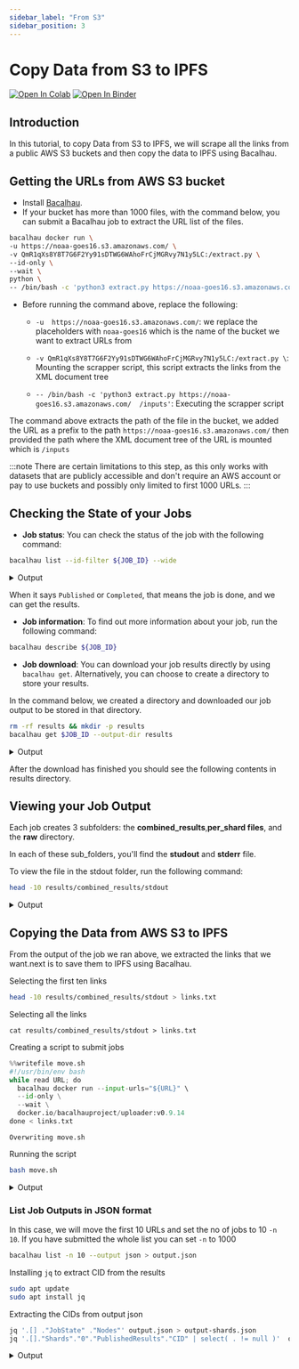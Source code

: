 ```yaml
---
sidebar_label: "From S3"
sidebar_position: 3
---
```

# Copy Data from S3 to IPFS


[![Open In Colab](https://colab.research.google.com/assets/colab-badge.svg)](https://colab.research.google.com/github/bacalhau-project/examples/blob/main/data-ingestion/s3-to-ipfs/index.ipynb)
[![Open In Binder](https://mybinder.org/badge.svg)](https://mybinder.org/v2/gh/bacalhau-project/examples/HEAD?labpath=data-ingestion/s3-to-ipfs/index.ipynb)

## Introduction

In this tutorial, to copy Data from S3 to IPFS, we will scrape all the links from a public AWS S3 buckets and then copy the data to IPFS using Bacalhau. 

## Getting the URLs from AWS S3 bucket

- Install [Bacalhau](https://docs.bacalhau.org/getting-started/installation/). 
- If your bucket has more than 1000 files, with the command below, you can submit a Bacalhau job to extract the URL list of the files.

```bash
bacalhau docker run \
-u https://noaa-goes16.s3.amazonaws.com/ \
-v QmR1qXs8Y8T7G6F2Yy91sDTWG6WAhoFrCjMGRvy7N1y5LC:/extract.py \
--id-only \
--wait \
python \
-- /bin/bash -c 'python3 extract.py https://noaa-goes16.s3.amazonaws.com/  /inputs'
```

- Before running the command above, replace the following:

    - `-u  https://noaa-goes16.s3.amazonaws.com/`: we replace the placeholders with `noaa-goes16` which is the name of the bucket we want to extract URLs from

    - `-v QmR1qXs8Y8T7G6F2Yy91sDTWG6WAhoFrCjMGRvy7N1y5LC:/extract.py \`: Mounting the scrapper script, this script extracts the links from the XML document tree

    - `-- /bin/bash -c 'python3 extract.py https://noaa-goes16.s3.amazonaws.com/  /inputs'`: Executing the scrapper script

The command above extracts the path of the file in the bucket, we added the URL as a prefix to the path `https://noaa-goes16.s3.amazonaws.com/`  then provided the path where the XML document tree of the URL is mounted which is `/inputs`

:::note
There are certain limitations to this step, as this only works with datasets that are publicly accessible and don't require an AWS account or pay to use buckets and possibly only limited to first 1000 URLs.
:::

## Checking the State of your Jobs

- **Job status**: You can check the status of the job with the following command:

```bash
bacalhau list --id-filter ${JOB_ID} --wide
```

<details>

<summary>Output</summary>

```
[92;100m CREATED           [0m[92;100m ID                                   [0m[92;100m JOB                                                                                          [0m[92;100m STATE     [0m[92;100m VERIFIED [0m[92;100m PUBLISHED                                            [0m
[97;40m 22-11-13-13:52:12 [0m[97;40m 12e1b4d9-00b0-4824-bbd1-6d75083dcae0 [0m[97;40m Docker python /bin/bash -c python3 extract.py https://noaa-goes16.s3.amazonaws.com/  /inputs [0m[97;40m Completed [0m[97;40m          [0m[97;40m /ipfs/QmaxiCCJ5vuwEfA2x7VVvMUXHxHN6iYNPhmvFhXSyUyNYx [0m

```
</details>

When it says `Published` or `Completed`, that means the job is done, and we can get the results.

- **Job information**: To find out more information about your job, run the following command:

```bash
bacalhau describe ${JOB_ID}
```
- **Job download**: You can download your job results directly by using `bacalhau get`. Alternatively, you can choose to create a directory to store your results. 

In the command below, we created a directory and downloaded our job output to be stored in that directory.

```bash
rm -rf results && mkdir -p results
bacalhau get $JOB_ID --output-dir results
```

<details>

<summary>Output</summary>

```
Fetching results of job '12e1b4d9-00b0-4824-bbd1-6d75083dcae0'...
Results for job '12e1b4d9-00b0-4824-bbd1-6d75083dcae0' have been written to...
results


2022/11/13 13:53:09 failed to sufficiently increase receive buffer size (was: 208 kiB, wanted: 2048 kiB, got: 416 kiB). See https://github.com/lucas-clemente/quic-go/wiki/UDP-Receive-Buffer-Size for details.

```
</details>

After the download has finished you should see the following contents in results directory.

## Viewing your Job Output

Each job creates 3 subfolders: the **combined_results**,**per_shard files**, and the **raw** directory.

In each of these sub_folders, you'll find the **studout** and **stderr** file.

To view the file in the stdout folder, run the following command:

```bash
head -10 results/combined_results/stdout
```
<details>

<summary>Output</summary>

```
https://noaa-goes16.s3.amazonaws.com/ABI-L1b-RadC/2000/001/12/OR_ABI-L1b-RadC-M3C01_G16_s20000011200000_e20000011200000_c20170671748180.nc
https://noaa-goes16.s3.amazonaws.com/ABI-L1b-RadC/2000/001/12/OR_ABI-L1b-RadC-M3C01_G16_s20000011200000_e20000011200000_c20170691603180.nc
https://noaa-goes16.s3.amazonaws.com/ABI-L1b-RadC/2000/001/12/OR_ABI-L1b-RadC-M3C01_G16_s20000011200000_e20000011200000_c20170751219598.nc
https://noaa-goes16.s3.amazonaws.com/ABI-L1b-RadC/2000/001/12/OR_ABI-L1b-RadC-M3C01_G16_s20000011200000_e20000011200000_c20170752149454.nc
https://noaa-goes16.s3.amazonaws.com/ABI-L1b-RadC/2000/001/12/OR_ABI-L1b-RadC-M3C01_G16_s20000011200000_e20000011200000_c20170752204183.nc
https://noaa-goes16.s3.amazonaws.com/ABI-L1b-RadC/2000/001/12/OR_ABI-L1b-RadC-M3C01_G16_s20000011200000_e20000011200000_c20170752234173.nc
https://noaa-goes16.s3.amazonaws.com/ABI-L1b-RadC/2000/001/12/OR_ABI-L1b-RadC-M3C01_G16_s20000011200000_e20000011200000_c20170901216521.nc
https://noaa-goes16.s3.amazonaws.com/ABI-L1b-RadC/2000/001/12/OR_ABI-L1b-RadC-M3C01_G16_s20000011200000_e20000011200000_c20170951807462.nc
https://noaa-goes16.s3.amazonaws.com/ABI-L1b-RadC/2000/001/12/OR_ABI-L1b-RadC-M3C01_G16_s20000011200000_e20000011200000_c20171000619157.nc
https://noaa-goes16.s3.amazonaws.com/ABI-L1b-RadC/2000/001/12/OR_ABI-L1b-RadC-M3C01_G16_s20000011200000_e20000011200000_c20171061215161.nc
```
</details>

## Copying the Data from AWS S3 to IPFS

From the output of the job we ran above, we extracted the links that we want.next is to save them to IPFS using Bacalhau.

Selecting the first ten links

```bash
head -10 results/combined_results/stdout > links.txt
```

Selecting all the links

```
cat results/combined_results/stdout > links.txt
```

Creating a script to submit jobs


```python
%%writefile move.sh
#!/usr/bin/env bash
while read URL; do
  bacalhau docker run --input-urls="${URL}" \
  --id-only \
  --wait \
  docker.io/bacalhauproject/uploader:v0.9.14
done < links.txt
```

    Overwriting move.sh


Running the script


```bash
bash move.sh
```

<details>

<summary>Output</summary>

```
c5c0b6dd-ce86-4b19-b666-43e3ed6fb0b4
0a599b27-3063-46a4-82ae-244e653e0187
2c8b7427-ee96-49b4-9516-c8596669b15f
2cd130c1-c007-4715-a3e5-6c2d81456c09
8c68e7be-5f85-4f2e-9cb8-3c2bb91748ae
2850f638-6541-4ee4-9c4a-9d650699671f
d6fb611c-a5c8-4515-9fae-53f7c7a0cfec
6e453d0e-0baf-4905-9fa8-5ce54e5d4b65
8177fe99-920d-4410-9cc6-bd9d0bf70f8e
9c1acb25-6fec-4d14-a91a-4a1f60f985b9

```
</details>

### List Job Outputs in JSON format

In this case, we will move the first 10 URLs and set the no of jobs to 10 `-n 10`. If you have submitted the whole list you can set `-n` to 1000


```bash
bacalhau list -n 10 --output json > output.json
```

Installing `jq` to extract CID from the results


```bash
sudo apt update
sudo apt install jq
```

Extracting the CIDs from output json


```bash
jq '.[] ."JobState" ."Nodes"' output.json > output-shards.json
jq '.[]."Shards"."0"."PublishedResults"."CID" | select( . != null )'  output-shards.json
```

<details>

<summary>Output</summary>

```
"QmV2uYcS7TqQGDvsLnoC2yn1inKoec9vVyTa548Gg6VTkr"
"QmaZXQSxFDMjneyCv7ZjXdgWTNbLwPRmSEy3PMPjByeQZw"
"QmQkafCQoSCevLN6hJKCJYRK67z3VEsFWk7qSq85GW9NUt"
"QmZFzHeACRcqfPwTCzCfsikDLixX1NdBXCG6RHH1iiuCiY"
"QmdZQ8vmzWRuzn9jVgzRxKnBhLsX1TQwvfT6QZdNDzcCsR"
"QmVTL12jSTNR62zyM8zX7jVSCp1Mb5B2PUV1xkct4vo1SP"
"QmaN5p8zteJ868cbmThTHd4yumB5eetWxXoLbcP4hWBzF1"
"Qme3kw2tbNfmFPHXydDK9dKLzwfry8b2dxD5s4L1ij9QAL"
"QmYki5KZQHroo1zzYWfPYrnNRDec8MVjkrvSRBCQqMzvHY"
"QmNjarM2oxMPwN4cpQcy6NhuNbe4opHyfdce149oYkasjG"

```
</details>
